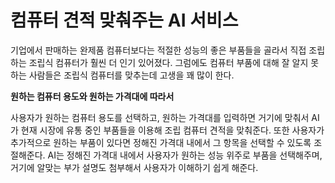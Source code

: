 # 컴퓨터 견적 맞춰주는 AI 서비스

기업에서 판매하는 완제품 컴퓨터보다는 적절한 성능의 좋은 부품들을 골라서 직접 조립하는 조립식 컴퓨터가 훨씬 더 인기 있어졌다.
그럼에도 컴퓨터 부품에 대해 잘 알지 못하는 사람들은 조립식 컴퓨터를 맞추는데 고생을 꽤 많이 한다.

**원하는 컴퓨터 용도와 원하는 가격대에 따라서**

사용자가 원하는 컴퓨터 용도를 선택하고, 원하는 가격대를 입력하면 거기에 맞춰서 AI가 현재 시장에 유통 중인 부품들을 이용해 조립 컴퓨터 견적을 맞춰준다.
또한 사용자가 추가적으로 원하는 부품이 있다면 정해진 가격대 내에서 그 항목을 선택할 수 있도록 조절해준다.
AI는 정해진 가격대 내에서 사용자가 원하는 성능 위주로 부품을 선택해주며, 거기에 알맞는 부가 설명도 첨부해서 사용자가 이해하기 쉽게 해준다.
